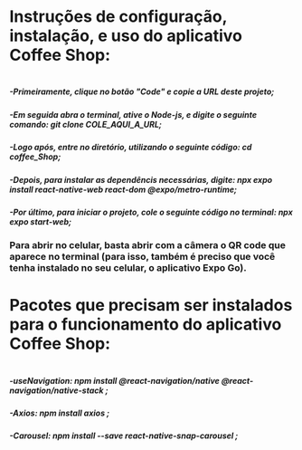 <h1>Instruções de configuração, instalação, e uso do aplicativo Coffee Shop: <h1>
<h5>-Primeiramente, clique no botão "Code" e copie a URL deste projeto; <br></h5>
<h5>-Em seguida abra o terminal, ative o Node-js, e digite o seguinte comando: git clone COLE_AQUI_A_URL;  <br></h5>
<h5>-Logo após, entre no diretório, utilizando o seguinte código: cd coffee_Shop;  <br></h5>
<h5>-Depois, para instalar as dependêncis necessárias, digite: npx expo install react-native-web react-dom @expo/metro-runtime;  <br></h5>
<h5>-Por último, para iniciar o projeto, cole o seguinte código no terminal: npx expo start-web;  <br></h5>
<h3>Para abrir no celular, basta abrir com a câmera o QR code que aparece no terminal (para isso, também é preciso que você tenha instalado no seu celular, o aplicativo Expo Go).  <br></h3>

<h1>Pacotes que precisam ser instalados para o funcionamento do aplicativo Coffee Shop:<h1>
<h5>-useNavigation: npm install @react-navigation/native @react-navigation/native-stack ; <br></h5>
<h5>-Axios: npm install axios ; <br></h5>
<h5>-Carousel: npm install --save react-native-snap-carousel ; <br></h5>
